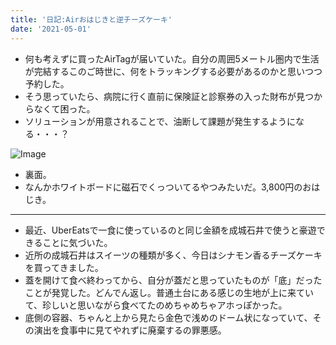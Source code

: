 ```yaml
---
title: '日記:Airおはじきと逆チーズケーキ'
date: '2021-05-01'
---
```


- 何も考えずに買ったAirTagが届いていた。自分の周囲5メートル圏内で生活が完結するこのご時世に、何をトラッキングする必要があるのかと思いつつ予約した。
- そう思っていたら、病院に行く直前に保険証と診察券の入った財布が見つからなくて困った。
- ソリューションが用意されることで、油断して課題が発生するようになる・・・？

![Image](https://i.imgur.com/T1UdwTg)

- 裏面。
- なんかホワイトボードに磁石でくっついてるやつみたいだ。3,800円のおはじき。

---

- 最近、UberEatsで一食に使っているのと同じ金額を成城石井で使うと豪遊できることに気づいた。
- 近所の成城石井はスイーツの種類が多く、今日はシナモン香るチーズケーキを買ってきました。
- 蓋を開けて食べ終わってから、自分が蓋だと思っていたものが「底」だったことが発覚した。どんでん返し。普通土台にある感じの生地が上に来ていて、珍しいと思いながら食べてたのめちゃめちゃアホっぽかった。
- 底側の容器、ちゃんと上から見たら金色で浅めのドーム状になっていて、その演出を食事中に見てやれずに廃棄するの罪悪感。
